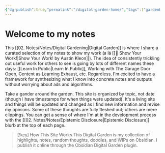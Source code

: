 ```yaml
---
{"dg-publish":true,"permalink":"/digital-garden-home/","tags":["gardenEntry"],"created":"2024-03-19T12:01:08.891-03:00","updated":"2024-04-30T20:24:57.166-03:00"}
---
```


# Welcome to my notes
This [[02. Notes/Notes/Digital Gardening\|Digital Garden]] is where I share a curated selection of my notes to show my work (a lá [[📘 Show Your Work!\|Show Your Work! by Austin Kleon]]). The idea of consistently trickling out useful work for others to see is going by lots of different names these days: [[Learn In Public\|Learn In Public]], Working with The Garage Door Open, Content as Learning Exhaust, etc. Regardless, I'm excited to have a framework for synthesizing what I know into concrete notes and outputs without worrying about ads and algorithms. 

Take a gander around the garden. This site is organized by topic, not date (though I have timestamps for when things were updated). It's a living site and things will be updated and changed as I find new information and revise my opinions. Some of these thoughts are fully fleshed out; others are mere clippings. You can get a sense of where I'm at in the development process with the [[02. Notes/Notes/Epistemic Disclosure\|Epistemic Disclosure]] blurb at the top of each page. 

>[!key] How This Site Works
>This Digital Garden is my collection of highlights, notes, random thoughts, doodles, and WIPs on Obsidian. I publish it online through the Obsidian Digital Garden plugin. 

